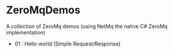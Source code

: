 ZeroMqDemos
===========

A collection of ZeroMq demos (using NetMq the native C# ZeroMq implementation)
- 01 : Hello world (Simple Request/Response)

